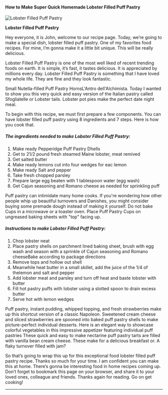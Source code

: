             

#### How to Make Super Quick Homemade Lobster Filled Puff Pastry

![Lobster Filled Puff Pastry](https://img-global.cpcdn.com/recipes/e2bf545ac60b585c/751x532cq70/lobster-filled-puff-pastry-recipe-main-photo.jpg)

**Lobster Filled Puff Pastry**

Hey everyone, it is John, welcome to our recipe page. Today, we’re going to make a special dish, lobster filled puff pastry. One of my favorites food recipes. For mine, I’m gonna make it a little bit unique. This will be really delicious.

Lobster Filled Puff Pastry is one of the most well liked of recent trending foods on earth. It is simple, it’s fast, it tastes delicious. It is appreciated by millions every day. Lobster Filled Puff Pastry is something that I have loved my whole life. They are fine and they look fantastic.

Small Nutella-filled Puff Pastry HornsL'Antro dell'Alchimista. Today I wanted to show you this very quick and easy version of the Italian pastry called Sfogliatelle or Lobster tails. Lobster pot pies make the perfect date night meal.

To begin with this recipe, we must first prepare a few components. You can have lobster filled puff pastry using 8 ingredients and 7 steps. Here is how you cook that.

##### The ingredients needed to make Lobster Filled Puff Pastry:

1.  Make ready Pepperidge Puff Pastry Dhells
2.  Get to 21/2 pound fresh steamed Maine lobster, meat remived
3.  Get salted butter
4.  Make ready lemons cut into four wedges for eac lemon
5.  Make ready Salt and pepper
6.  Take fresh chopped parsley
7.  Prepare large egg beaten with 1 tablespoon water (egg wash)
8.  Get Cajun seasoning and Romano cheese as needed for sprinkling puff

Puff pastry can intimidate many home cooks. If you're wondering how other people whip up beautiful turnovers and Danishes, you might consider buying some premade dough instead of making it yourself. Do not bake Cups in a microwave or a toaster oven. Place Puff Pastry Cups on ungreased baking sheets with "top" facing up.

##### Instructions to make Lobster Filled Puff Pastry:

1.  Chop lobster neat
2.  Place pastry shells on parchment lined baking sheet, brush with egg wash and season with a sprinkle of Cajun seasoning and Romano cheeseBake according to package directions
3.  Remove tops and hollow out shell
4.  Meanwhile heat butter in a small skillet, add the juice of the 1/4 of thelemon and salt and pepper
5.  Add lobster meat and parsley and turn off heat and baste lobster with butter
6.  Fill hot pastry puffs with lobster using a slotted spoon to drain excess butter
7.  Serve hot with lemon wedges

Puff pastry, instant pudding, whipped topping, and fresh strawberries make up this shortcut version of a classic Napoleon. Sweetened cream cheese and sliced strawberries are spooned into baked puff pastry shells to make picture-perfect individual desserts. Here is an elegant way to showcase colorful vegetables in this impressive appetizer featuring individual puff pastries These quick and easy to make nectarine puff pastry tarts are filled with vanilla bean cream cheese. These make for a delicious breakfast or. A flaky turnover filled with jam?

So that’s going to wrap this up for this exceptional food lobster filled puff pastry recipe. Thanks so much for your time. I am confident you can make this at home. There’s gonna be interesting food in home recipes coming up. Don’t forget to bookmark this page on your browser, and share it to your loved ones, colleague and friends. Thanks again for reading. Go on get cooking!

* * *